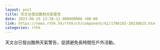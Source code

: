```yaml
---
layout: post
title: 天文台發出酷熱天氣警告
date: 2023-06-25 13:38:12.000000000 +08:00
link: https://news.rthk.hk/rthk/ch/component/k2/1706183-20230625.htm
categories: rthk
---
```


天文台已發出酷熱天氣警告，促請避免長時間在戶外活動。

　　
